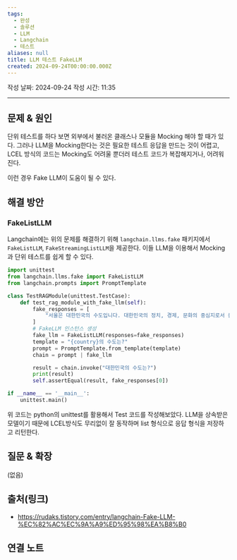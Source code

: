 ```yaml
---
tags:
  - 완성
  - 솔루션
  - LLM
  - Langchain
  - 테스트
aliases: null
title: LLM 테스트 FakeLLM
created: 2024-09-24T00:00:00.000Z
---
```

작성 날짜: 2024-09-24
작성 시간: 11:35


----

## 문제 & 원인

단위 테스트를 하다 보면 외부에서 불러온 클래스나 모듈을 Mocking 해야 할 때가 있다. 그러나 LLM을 Mocking한다는 것은 필요한 테스트 응답을 만드는 것이 어렵고, LCEL 방식의 코드는 Mocking도 어려울 뿐더러 테스트 코드가 복잡해지거나, 어려워진다.

이런 경우 Fake LLM이 도움이 될 수 있다.


## 해결 방안

### FakeListLLM

Langchain에는 위의 문제를 해결하기 위해
`langchain.llms.fake` 패키지에서 `FakeListLLM`, `FakeStreamingListLLM`을 제공한다.
이들 LLM을 이용해서 Mocking과 단위 테스트를 쉽게 할 수 있다.

```python
import unittest
from langchain.llms.fake import FakeListLLM
from langchain.prompts import PromptTemplate

class TestRAGModule(unittest.TestCase):
    def test_rag_module_with_fake_llm(self):
        fake_responses = [
            "서울은 대한민국의 수도입니다. 대한민국의 정치, 경제, 문화의 중심지로서 중요한 역할을 하고 있습니다. 추가로 궁금한 사항이 있으시면 말씀해 주세요!"
        ]
        # FakeLLM 인스턴스 생성
        fake_llm = FakeListLLM(responses=fake_responses)
        template = "{country}의 수도는?"
        prompt = PromptTemplate.from_template(template)
        chain = prompt | fake_llm

        result = chain.invoke("대한민국의 수도는?")
        print(result)
        self.assertEqual(result, fake_responses[0])

if __name__ == '__main__':
    unittest.main()
```

위 코드는 python의 unittest를 활용해서 Test 코드를 작성해보았다. LLM을 상속받은 모델이기 때문에 LCEL방식도 무리없이 잘 동작하며 list 형식으로 응답 형식을 저장하고 리턴한다.
## 질문 & 확장

(없음)

## 출처(링크)

- https://rudaks.tistory.com/entry/langchain-Fake-LLM-%EC%82%AC%EC%9A%A9%ED%95%98%EA%B8%B0

## 연결 노트
